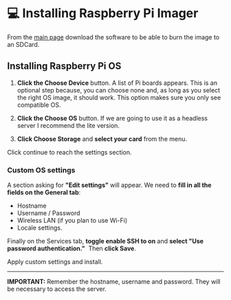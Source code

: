 # 💻 Installing Raspberry Pi Imager

From the [main page](https://www.raspberrypi.com/software/) download the software to be able to burn the image to an SDCard.

## Installing Raspberry Pi OS

1. **Click the Choose Device** button. A list of Pi boards appears. This is an optional step because, you can choose none and, as long as you select the right OS image, it should work. This option makes sure you only see compatible OS.

2. **Click the Choose OS** button. If we are going to use it as a headless server I recommend the lite version.

3. **Click Choose Storage** and **select your card** from the menu.

Click continue to reach the settings section.

### Custom OS settings

A section asking for **"Edit settings"** will appear. We need to **fill in all the fields on the General tab**: 
  - Hostname
  - Username / Password
  - Wireless LAN (if you plan to use Wi-Fi)
  - Locale settings.

Finally on the Services tab, **toggle enable SSH to on** and **select "Use password authentication."**  Then **click Save**.

Apply custom settings and install.

---

**IMPORTANT:** Remember the hostname, username and password. They will be necessary to access the server. 
